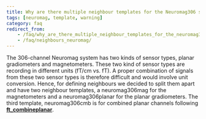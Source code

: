 ```yaml
---
title: Why are there multiple neighbour templates for the Neuromag306 system?
tags: [neuromag, template, warning]
category: faq
redirect_from:
    - /faq/why_are_there_multiple_neighbour_templates_for_the_neuromag306_system/
    - /faq/neighbours_neuromag/
---
```


The 306-channel Neuromag system has two kinds of sensor types, planar gradiometers and magnetometers. These two kind of sensor types are recording in different units (fT/cm vs. fT). A proper combination of signals from these two sensor types is therefore difficult and would involve unit conversion. Hence, for defining neighbours we decided to split them apart and have two neighbour templates, a neuromag306mag for the magnetometers and a neuromag306planar for the planar gradiometers. The third template, neuromag306cmb is for combined planar channels following **[ft_combineplanar](/reference/ft_combineplanar)**.
